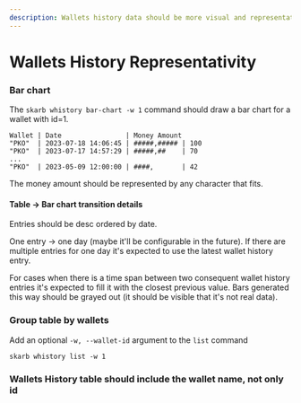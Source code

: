 ```yaml
---
description: Wallets history data should be more visual and representative.
---
```


# Wallets History Representativity

### Bar chart

The `skarb whistory bar-chart -w 1` command should draw a bar chart for a wallet with id=1.

```
Wallet | Date                | Money Amount
"PKO"  | 2023-07-18 14:06:45 | #####,##### | 100
"PKO"  | 2023-07-17 14:57:29 | #####,##    | 70
...
"PKO"  | 2023-05-09 12:00:00 | ####,       | 42
```

The money amount should be represented by any character that fits.

#### Table -> Bar chart transition details

Entries should be desc ordered by date.

One entry -> one day (maybe it'll be configurable in the future). If there are multiple entries for one day it's expected to use the latest wallet history entry.

For cases when there is a time span between two consequent wallet history entries it's expected to fill it with the closest previous value. Bars generated this way should be grayed out (it should be visible that it's not real data).

###

### Group table by wallets

Add an optional `-w, --wallet-id` argument to the `list` command

```
skarb whistory list -w 1
```

### Wallets History table should include the wallet name, not only id&#x20;
